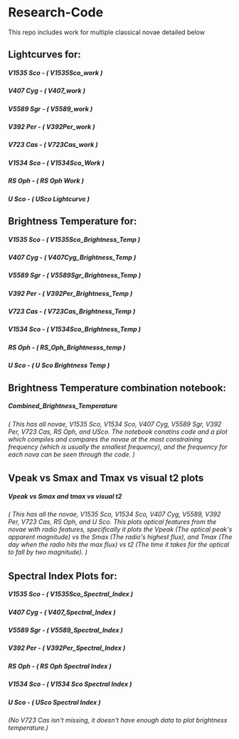 # Research-Code

This repo includes work for multiple classical novae detailed below


## Lightcurves for:

##### V1535 Sco - ( V1535Sco_work )
##### V407 Cyg - ( V407_work )
##### V5589 Sgr - ( V5589_work )
##### V392 Per - ( V392Per_work )
##### V723 Cas - ( V723Cas_work )
##### V1534 Sco - ( V1534Sco_Work )
##### RS Oph - ( RS Oph Work )
##### U Sco - ( USco Lightcurve )


## Brightness Temperature for:

##### V1535 Sco - ( V1535Sco_Brightness_Temp )
##### V407 Cyg - ( V407Cyg_Brightness_Temp )
##### V5589 Sgr - ( V5589Sgr_Brightness_Temp )
##### V392 Per - ( V392Per_Brightness_Temp )
##### V723 Cas - ( V723Cas_Brightness_Temp )
##### V1534 Sco - ( V1534Sco_Brightness_Temp )
##### RS Oph - ( RS_Oph_Brightnesss_temp )
##### U Sco - ( U Sco Brightness Temp )


## Brightness Temperature combination notebook:
##### Combined_Brightness_Temperature
###### ( This has all novae, V1535 Sco, V1534 Sco, V407 Cyg, V5589 Sgr, V392 Per, V723 Cas, RS Oph, and USco. The notebook conatins code and a plot which compiles and compares the novae at the most constraining frequency (which is usually the smallest frequency), and the frequency for each nova can be seen through the code. )


## Vpeak vs Smax and Tmax vs visual t2 plots
##### Vpeak vs Smax and tmax vs visual t2
###### ( This has all the novae, V1535 Sco, V1534 Sco, V407 Cyg, V5589, V392 Per, V723 Cas, RS Oph, and U Sco. This plots optical features from the novae with radio features, specifically it plots the Vpeak (The optical peak's apparent magnitude) vs the Smax (The radio's highest flux), and Tmax (The day when the radio hits the max flux) vs t2 (The time it takes for the optical to fall by two magnitude). )


## Spectral Index Plots for:

##### V1535 Sco - ( V1535Sco_Spectral_Index )
##### V407 Cyg - ( V407_Spectral_Index )
##### V5589 Sgr - ( V5589_Spectral_Index )
##### V392 Per - ( V392Per_Spectral_Index )
##### RS Oph - ( RS Oph Spectral Index )
##### V1534 Sco - ( V1534 Sco Spectral Index )
##### U Sco - ( USco Spectral Index )
###### (No V723 Cas isn't missing, it doesn't have enough data to plot brightness temperature.) 
